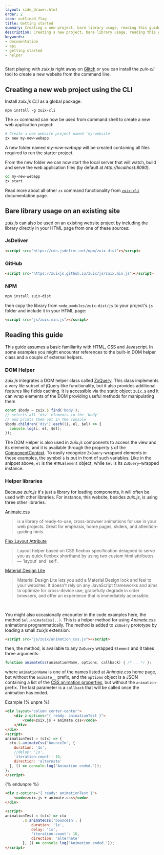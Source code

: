 ```yaml
---
layout: side_drawer.html
order: 2
icon: outlined_flag
title: Getting started
summary: Creating a new project, bare library usage, reading this guide.
description: Creating a new project, bare library usage, reading this guide.
keywords:
- documentation
- api
- getting started
- helper
---
```


Start playing with *zuix.js* right away on [Glitch](https://glitch.com/edit/#!/zuix-web-starter?path=source/pages/docs/welcome.md) or you can
install the *zuix-cli* tool to create a new website from the command line.

## Creating a new web project using the CLI

Install *zuix.js CLI* as a global package:

```shell
npm install -g zuix-cli
```

The `zx` command can now be used from command shell to create a new web application project:

```bash
# Create a new website project named 'my-website'
zx new my-new-webapp
```

A new folder named *my-new-webapp* will be created containing all files required to run the starter project.

From the new folder we can now start the local server that will watch, build and serve the web application files (by
default at *http://localhost:8080*).  

```bash
cd my-new-webapp
zx start
```

Read more about all other `zx` command functionality from [`zuix-cli`](../cli/) documentation page.

## Bare library usage on an existing site

*zuix.js* can also be used on an existing website project by including the library directly in your HTML page from one
of these sources:

### JsDeliver

```html
<script src="https://cdn.jsdelivr.net/npm/zuix-dist"></script>
```

### GitHub

```html
<script src="https://zuixjs.github.io/zuix/js/zuix.min.js"></script>
```

### NPM

```bash
npm install zuix-dist
```

then copy the library from `node_modules/zuix-dist/js` to your project's `js` folder and include it in your HTML page:

```html
<script src="js/zuix.min.js"></script>
```


## Reading this guide

This guide assumes a basic familiarity with HTML, CSS and Javascript. In some examples you might encounter references to
the built-in DOM helper class and a couple of external helpers.

### DOM Helper

*zuix.js* integrates a DOM helper class called [ZxQuery](../api/helpers/ZxQuery/). This class implements a very lite subset
of jQuery-like functionality, but it also provides additional features like fields caching. It is accessible via the static
object `zuix.$` and it can wrap elements of the DOM providing useful methods for manipulating them.

```js
const $body = zuix.$.find('body');
// selects all `div` elements in the `body`
// and prints them out in the console
$body.children('div').each((i, el, $el) => {
  console.log(i, el, $el);
});
```

The DOM Helper is also used in *zuix.js* components to access the view and its elements, and it is available through the
property `$` of the [ComponentContext](../api/zuix/ComponentContext/). To easily recognize `ZxQuery`-wrapped elements
in these examples, the symbol `$` is put in front of such variables. Like in the snippet above, `el` is the `HTMLElement`
object, while `$el` is its `ZxQuery`-wrapped instance.


### Helper libraries

Because *zuix.js* it's just a library for loading components, it will often be used with other libraries. For instance,
this website, besides *zuix.js*, is using three other libraries.


[Animate.css](https://animate.style)

<blockquote>
is a library of ready-to-use, cross-browser animations for use in your web projects. Great for emphasis, home pages,
sliders, and attention-guiding hints.
</blockquote>


[Flex Layout Attribute](https://progressivered.com/fla/)

<blockquote>
Layout helper based on CSS flexbox specification designed to serve you as quick flexbox shorthand by using two custom
html attributes — 'layout' and 'self'.
</blockquote>


[Material Design Lite](https://getmdl.io/index.html)

<blockquote>
Material Design Lite lets you add a Material Design look and feel to your websites. It doesn't rely on any JavaScript
frameworks and aims to optimize for cross-device use, gracefully degrade in older browsers, and offer an experience
that is immediately accessible.
</blockquote>

&nbsp;

You might also occasionally encounter in the code examples here, the method `$el.animateCss(..)`. This is a helper method
for using *Animate.css* animations programmatically. The method is added to `ZxQuery` prototype by loading a small *zuixjs*
extension:

```html
<script src="js/zuix/animation_css.js"></script>
```

then, the method, is available to any `ZxQuery` wrapped `Element` and it takes three arguments:

```js
function animateCss(animationName, options, callback) { /* .. */ };
```

where `animationName` is one of the names listed at *Animate.css* home page, but without the `animate__` prefix, and the
`options` object is a JSON containing a list of the [CSS animation properties](https://www.w3schools.com/cssref/css3_pr_animation.asp),
but without the `animation-` prefix. The last parameter is a `callback` that will be called once the animation has ended.

<label class="mdl-color-text--primary">Example</label>
{% unpre %}
```html
<div layout="column center-center">
    <div z-options="{ ready: animationTest }">
        <code>zuix.js + animate.css</code>
    </div>
</div>
<script>
animationTest = (ctx) => {
  ctx.$.animateCss('bounceIn', {
    duration: '1s',
    //delay: '1s',
    'iteration-count': 10,
    direction: 'alternate'
  }, () => console.log('Animation ended.'));
};
</script>
```
{% endunpre %}

```html
<div z-options="{ ready: animationTest }">
    <code>zuix.js + animate.css</code>
</div>

<script>
animationTest = (ctx) => ctx
        .$.animateCss('bounceIn', {
            duration: '1s',
            delay: '1s',
            'iteration-count': 10,
            direction: 'alternate'
        }, () => console.log('Animation ended.'));
</script>
```
